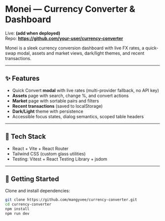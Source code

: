 # Monei — Currency Converter & Dashboard

Live: **(add when deployed)**  
Repo: **https://github.com/your-user/currency-converter**

Monei is a sleek currency conversion dashboard with live FX rates, a quick-swap modal, assets and market views, dark/light themes, and recent transactions.

---

## ✨ Features
- Quick Convert **modal** with live rates (multi-provider fallback, no API key)
- **Assets** page with search, change %, and convert actions
- **Market** page with sortable pairs and filters
- **Recent transactions** (saved to localStorage)
- **Dark/Light** theme with persistence
- Accessible focus states, dialog semantics, scoped table headers

---

## 🧰 Tech Stack
- React + Vite + React Router
- Tailwind CSS (custom glass utilities)
- Testing: Vitest + React Testing Library + jsdom

---

## 🚀 Getting Started

Clone and install dependencies:

```bash
git clone https://github.com/mangyvee/currency-converter.git
cd currency-converter
npm install
npm run dev
